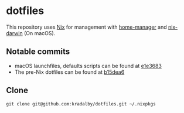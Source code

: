 # dotfiles

This repository uses [Nix](https://nixos.org) for management with [home-manager](https://github.com/nix-community/home-manager) and [nix-darwin](https://github.com/LnL7/nix-darwin) (On macOS).

## Notable commits

- macOS launchfiles, defaults scripts can be found at [e1e3683](https://github.com/kradalby/dotfiles/tree/e1e3683d81a73ca9f153eb1f4bde251152b33c1c)
- The pre-Nix dotfiles can be found at [b15dea6](https://github.com/kradalby/dotfiles/tree/b15dea677db53f32563355ff5064e098f7b2ad22)

## Clone

```shell
git clone git@github.com:kradalby/dotfiles.git ~/.nixpkgs
```
